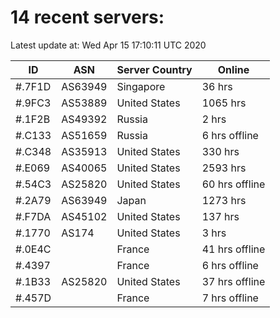 # 14 recent servers:

Latest update at: Wed Apr 15 17:10:11 UTC 2020

| ID | ASN | Server Country | Online |
| -- | --- | -------------- | ------ |
| #.7F1D | AS63949 | Singapore | 36 hrs |
| #.9FC3 | AS53889 | United States | 1065 hrs |
| #.1F2B | AS49392 | Russia | 2 hrs |
| #.C133 | AS51659 | Russia | 6 hrs offline |
| #.C348 | AS35913 | United States | 330 hrs |
| #.E069 | AS40065 | United States | 2593 hrs |
| #.54C3 | AS25820 | United States | 60 hrs offline |
| #.2A79 | AS63949 | Japan | 1273 hrs |
| #.F7DA | AS45102 | United States | 137 hrs |
| #.1770 | AS174 | United States | 3 hrs |
| #.0E4C |  | France | 41 hrs offline |
| #.4397 |  | France | 6 hrs offline |
| #.1B33 | AS25820 | United States | 37 hrs offline |
| #.457D |  | France | 7 hrs offline |

